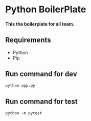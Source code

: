 # Python BoilerPlate

#### This the boilerplate for all team.

## Requirements

- Python
- Pip

## Run command for dev

`python app.py`

## Run command for test

`python -m pytest`
